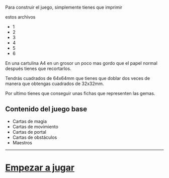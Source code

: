 Para construir el juego, simplemente tienes que imprimir

estos archivos

- 1
- 2
- 3
- 4
- 5
- 6

En una cartulina A4 en un grosor un poco mas gordo que el papel normal
después tienes que recortarlos.

Tendrás cuadrados de 64x64mm que tienes que doblar dos veces de manera que obtengas cuadrados de 32x32mm.

Por ultimo tienes que conseguir unas fichas que representen las gemas.

## Contenido del juego base

- Cartas de magia
- Cartas de movimiento
- Cartas de portal
- Cartas de obstáculos
- Maestros

---

# [Empezar a jugar](Español/Empezar_a_jugar.md)